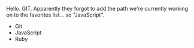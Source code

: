 Hello. GIT. Apparently they forgot to add the path we're currently working on to the favorites list... so "JavaScript".

* Git
* JavaScript
* Ruby
